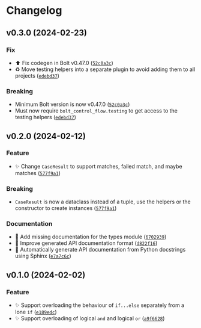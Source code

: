 # Changelog

<!--next-version-placeholder-->

## v0.3.0 (2024-02-23)

### Fix

* ⬆️ Fix codegen in Bolt v0.47.0 ([`52c0a3c`](https://github.com/vdvman1/bolt-control-flow/commit/52c0a3c95e41ada2a999d07a7bd14225c2c2eb11))
* ♻️ Move testing helpers into a separate plugin to avoid adding them to all projects ([`edebd37`](https://github.com/vdvman1/bolt-control-flow/commit/edebd37e91f26da20f62141668b456b9bd4d9585))

### Breaking

* Minimum Bolt version is now v0.47.0 ([`52c0a3c`](https://github.com/vdvman1/bolt-control-flow/commit/52c0a3c95e41ada2a999d07a7bd14225c2c2eb11))
* Must now require `bolt_control_flow.testing` to get access to the testing helpers ([`edebd37`](https://github.com/vdvman1/bolt-control-flow/commit/edebd37e91f26da20f62141668b456b9bd4d9585))

## v0.2.0 (2024-02-12)

### Feature

* ✨ Change `CaseResult` to support matches, failed match, and maybe matches ([`577f9a1`](https://github.com/vdvman1/bolt-control-flow/commit/577f9a122e590b587b615283642bc42be7942d37))

### Breaking

* `CaseResult` is now a dataclass instead of a tuple, use the helpers or the constructor to create instances ([`577f9a1`](https://github.com/vdvman1/bolt-control-flow/commit/577f9a122e590b587b615283642bc42be7942d37))

### Documentation

* 📝 Add missing documentation for the types module ([`6702939`](https://github.com/vdvman1/bolt-control-flow/commit/670293966f4d867ebc5cdf5180d50fc0f595cca9))
* 📝 Improve generated API documentation format ([`d822f16`](https://github.com/vdvman1/bolt-control-flow/commit/d822f1630d60c82036310e48caed0d5b2a6d9c8d))
* 📝 Automatically generate API documentation from Python docstrings using Sphinx ([`e7a7c6c`](https://github.com/vdvman1/bolt-control-flow/commit/e7a7c6c58db918513dfef1e0d1679c9a0557725f))

## v0.1.0 (2024-02-02)

### Feature

* ✨ Support overloading the behaviour of `if...else` separately from a lone `if` ([`e189edc`](https://github.com/vdvman1/bolt-control-flow/commit/e189edc0cf654a5ae514f460d48d63e3a038e733))
* ✨ Support overloading of logical `and` and logical `or` ([`a9f6628`](https://github.com/vdvman1/bolt-control-flow/commit/a9f66284c7c5c45da0f87da7bd80af7b36db1344))
